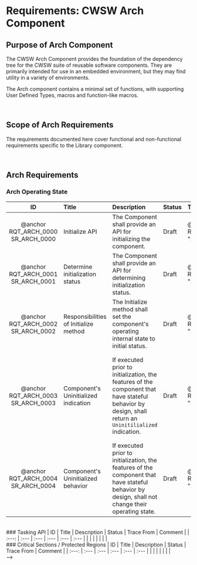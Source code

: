 # Requirements: CWSW Arch Component

<!-- Note: This document is not pure Markdown format: it is intended to be used inside of a
Doxygen project, and therefore contains some embedded Doxy commands -->

## Purpose of Arch Component

The CWSW Arch Component provides the foundation of the dependency tree for the CWSW suite of 
reusable software components. They are primarily intended for use in an embedded environment, but they may find utility in a variety of environments.

The Arch component contains a minimal set of functions, with supporting User Defined Types, 
macros and function-like macros.

<br>

## Scope of Arch Requirements

The requirements documented here cover functional and non-functional
requirements specific to the Library component.

<br>

## Arch Requirements

### Arch Operating State

| ID 								    | Title 								| Description 																					| Status 	| Trace From	| Comment 	|
| :---:								    | :---									| :---																							| :---		| :---			| :---		|
| @anchor RQT_ARCH_0000 SR_ARCH_0000    | Initialize API						| The Component shall provide an API for initializing the component.							| Draft 	| @ref RQT_LIB_0000 "SR_LIB_0000"   | |
| @anchor RQT_ARCH_0001 SR_ARCH_0001	| Determine initialization status		| The Component shall provide an API for determining initialization status.						| Draft		| @ref RQT_LIB_0001 "SR_LIB_0001"	| |
| @anchor RQT_ARCH_0002 SR_ARCH_0002	| Responsibilities of Initialize method | The Initialize method shall set the component's operating internal state to initial status.	| Draft		| @ref RQT_LIB_0002 "SR_LIB_0002"	| |
| @anchor RQT_ARCH_0003 SR_ARCH_0003	| Component's Uninitialized indication	| If executed prior to initialization, the features of the component that have stateful behavior by design, shall return an `Uninitilialized` indication.	| Draft | @ref RQT_LIB_0003 "SR_LIB_0003"	| "Return" could be via callback, component-level attribute, function output parameter, function return code, etc. |
| @anchor RQT_ARCH_0004 SR_ARCH_0004	| Component's Uninitialized behavior	| If executed prior to initialization, the features of the component that have stateful behavior by design, shall not change their operating state.			| Draft	| @ref RQT_LIB_0004 "SR_LIB_0004"	| |

<br>

<!-->
### Tasking API

| ID 	| Title	| Description		| Status 	| Trace From	| Comment 	|
| :---:	| :---	| :---				| :---		| :---			| :---		|
|   	|  		| 					|   		|   			| |

<br>

### Critical Sections / Protected Regions

| ID 	| Title	| Description		| Status 	| Trace From	| Comment 	|
| :---:	| :---	| :---				| :---		| :---			| :---		|
|   	|  		| 					|   		|   			| |

<br>
-->
